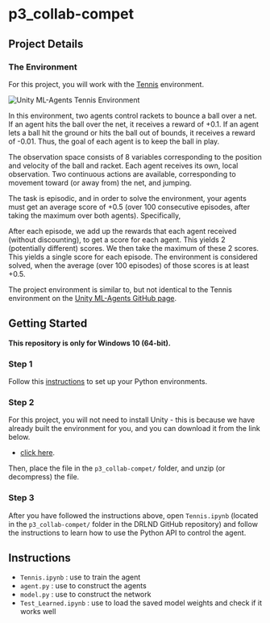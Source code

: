 # p3_collab-compet


## Project Details

### The Environment

For this project, you will work with the [Tennis](https://github.com/Unity-Technologies/ml-agents/blob/master/docs/Learning-Environment-Examples.md#tennis) environment.

![Unity ML-Agents Tennis Environment](https://video.udacity-data.com/topher/2018/May/5af7955a_tennis/tennis.png)


In this environment, two agents control rackets to bounce a ball over a net. If an agent hits the ball over the net, it receives a reward of +0.1. If an agent lets a ball hit the ground or hits the ball out of bounds, it receives a reward of -0.01. Thus, the goal of each agent is to keep the ball in play.

The observation space consists of 8 variables corresponding to the position and velocity of the ball and racket. Each agent receives its own, local observation. Two continuous actions are available, corresponding to movement toward (or away from) the net, and jumping.

The task is episodic, and in order to solve the environment, your agents must get an average score of +0.5 (over 100 consecutive episodes, after taking the maximum over both agents). Specifically,

After each episode, we add up the rewards that each agent received (without discounting), to get a score for each agent. This yields 2 (potentially different) scores. We then take the maximum of these 2 scores.
This yields a single score for each episode.
The environment is considered solved, when the average (over 100 episodes) of those scores is at least +0.5.

The project environment is similar to, but not identical to the Tennis environment on the [Unity ML-Agents GitHub page](https://github.com/Unity-Technologies/ml-agents/blob/master/docs/Learning-Environment-Examples.md).

## Getting Started

**This repository is only for Windows 10 (64-bit).**

### Step 1
Follow this [instructions](https://github.com/udacity/deep-reinforcement-learning#dependencies) to set up your Python environments.


### Step 2

For this project, you will not need to install Unity - this is because we have already built the environment for you, and you can download it from the link below.
- [click here](https://s3-us-west-1.amazonaws.com/udacity-drlnd/P3/Tennis/Tennis_Windows_x86_64.zip).

Then, place the file in the `p3_collab-compet/` folder, and unzip (or decompress) the file.


### Step 3
After you have followed the instructions above, open `Tennis.ipynb` (located in the `p3_collab-compet/` folder in the DRLND GitHub repository) and follow the instructions to learn how to use the Python API to control the agent.

## Instructions

- `Tennis.ipynb` : use to train the agent
- `agent.py` : use to construct the agents
- `model.py` : use to construct the network
- `Test_Learned.ipynb` : use to load the saved model weights and check if it works well
